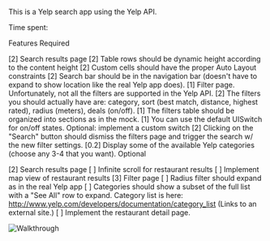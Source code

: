 This is a Yelp search app using the Yelp API.

Time spent: <Number of hours spent>

Features
Required

[2] Search results page
[2] Table rows should be dynamic height according to the content height
[2] Custom cells should have the proper Auto Layout constraints
[2] Search bar should be in the navigation bar (doesn't have to expand to show location like the real Yelp app does).
[1] Filter page. Unfortunately, not all the filters are supported in the Yelp API.
[2] The filters you should actually have are: category, sort (best match, distance, highest rated), radius (meters), deals (on/off).
[1] The filters table should be organized into sections as in the mock.
[1] You can use the default UISwitch for on/off states. Optional: implement a custom switch
[2] Clicking on the "Search" button should dismiss the filters page and trigger the search w/ the new filter settings.
[0.2] Display some of the available Yelp categories (choose any 3-4 that you want).
Optional

[2] Search results page
[ ] Infinite scroll for restaurant results
[ ] Implement map view of restaurant results
[3] Filter page
[ ] Radius filter should expand as in the real Yelp app
[ ] Categories should show a subset of the full list with a "See All" row to expand. Category list is here: http://www.yelp.com/developers/documentation/category_list (Links to an external site.)
[ ] Implement the restaurant detail page.


![Walkthrough](yelp_andydong_v7.gif)